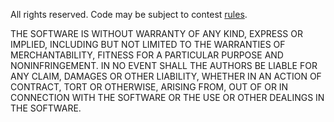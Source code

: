 All rights reserved.
Code may be subject to contest [rules](https://www.kaggle.com/c/noaa-right-whale-recognition/rules).

THE SOFTWARE IS WITHOUT WARRANTY OF ANY KIND, EXPRESS OR IMPLIED, INCLUDING BUT NOT LIMITED TO THE WARRANTIES OF MERCHANTABILITY, FITNESS FOR A PARTICULAR PURPOSE AND NONINFRINGEMENT. IN NO EVENT SHALL THE AUTHORS BE LIABLE FOR ANY CLAIM, DAMAGES OR OTHER LIABILITY, WHETHER IN AN ACTION OF CONTRACT, TORT OR OTHERWISE, ARISING FROM, OUT OF OR IN CONNECTION WITH THE SOFTWARE OR THE USE OR OTHER DEALINGS IN THE SOFTWARE.
